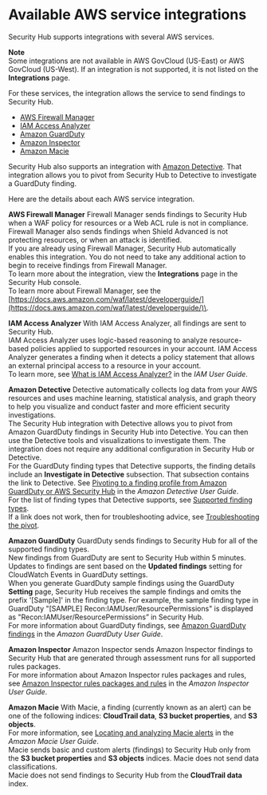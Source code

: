 # Available AWS service integrations<a name="securityhub-internal-providers"></a>

Security Hub supports integrations with several AWS services\.

**Note**  
Some integrations are not available in AWS GovCloud \(US\-East\) or AWS GovCloud \(US\-West\)\. If an integration is not supported, it is not listed on the **Integrations** page\.

For these services, the integration allows the service to send findings to Security Hub\.
+ [AWS Firewall Manager](#integration-aws-firewall-manager)
+ [IAM Access Analyzer](#integration-iam-access-analyzer)
+ [Amazon GuardDuty](#integration-amazon-guardduty)
+ [Amazon Inspector](#integration-amazon-inspector)
+ [Amazon Macie](#integration-amazon-macie)

Security Hub also supports an integration with [Amazon Detective](#integration-amazon-detective)\. That integration allows you to pivot from Security Hub to Detective to investigate a GuardDuty finding\.

Here are the details about each AWS service integration\.

**AWS Firewall Manager**  <a name="integration-aws-firewall-manager"></a>
Firewall Manager sends findings to Security Hub when a WAF policy for resources or a Web ACL rule is not in compliance\. Firewall Manager also sends findings when Shield Advanced is not protecting resources, or when an attack is identified\.  
If you are already using Firewall Manager, Security Hub automatically enables this integration\. You do not need to take any additional action to begin to receive findings from Firewall Manager\.  
To learn more about the integration, view the **Integrations** page in the Security Hub console\.  
To learn more about Firewall Manager, see the [https://docs.aws.amazon.com/waf/latest/developerguide/](https://docs.aws.amazon.com/waf/latest/developerguide/)\.

**IAM Access Analyzer**  <a name="integration-iam-access-analyzer"></a>
With IAM Access Analyzer, all findings are sent to Security Hub\.  
IAM Access Analyzer uses logic\-based reasoning to analyze resource\-based policies applied to supported resources in your account\. IAM Access Analyzer generates a finding when it detects a policy statement that allows an external principal access to a resource in your account\.  
To learn more, see [What is IAM Access Analyzer?](https://docs.aws.amazon.com/IAM/latest/UserGuide/what-is-access-analyzer.html) in the *IAM User Guide*\.

**Amazon Detective**  <a name="integration-amazon-detective"></a>
Detective automatically collects log data from your AWS resources and uses machine learning, statistical analysis, and graph theory to help you visualize and conduct faster and more efficient security investigations\.  
The Security Hub integration with Detective allows you to pivot from Amazon GuardDuty findings in Security Hub into Detective\. You can then use the Detective tools and visualizations to investigate them\. The integration does not require any additional configuration in Security Hub or Detective\.  
For the GuardDuty finding types that Detective supports, the finding details include an **Investigate in Detective** subsection\. That subsection contains the link to Detective\. See [Pivoting to a finding profile from Amazon GuardDuty or AWS Security Hub](https://docs.aws.amazon.com/detective/latest/userguide/profile-pivot-from-service.html) in the *Amazon Detective User Guide*\.  
For the list of finding types that Detective supports, see [Supported finding types](https://docs.aws.amazon.com/detective/latest/userguide/supported-finding-types.html)\.  
If a link does not work, then for troubleshooting advice, see [Troubleshooting the pivot](https://docs.aws.amazon.com/detective/latest/userguide/profile-pivot-from-service.html#profile-pivot-troubleshooting)\.

**Amazon GuardDuty**  <a name="integration-amazon-guardduty"></a>
GuardDuty sends findings to Security Hub for all of the supported finding types\.  
New findings from GuardDuty are sent to Security Hub within 5 minutes\. Updates to findings are sent based on the **Updated findings** setting for CloudWatch Events in GuardDuty settings\.  
When you generate GuardDuty sample findings using the GuardDuty **Setting** page, Security Hub receives the sample findings and omits the prefix '\[Sample\]' in the finding type\. For example, the sample finding type in GuardDuty "\[SAMPLE\] Recon:IAMUser/ResourcePermissions" is displayed as "Recon:IAMUser/ResourcePermissions” in Security Hub\.  
For more information about GuardDuty findings, see [Amazon GuardDuty findings](https://docs.aws.amazon.com/guardduty/latest/ug/guardduty_findings.html) in the *Amazon GuardDuty User Guide*\.

**Amazon Inspector**  <a name="integration-amazon-inspector"></a>
Amazon Inspector sends Amazon Inspector findings to Security Hub that are generated through assessment runs for all supported rules packages\.  
For more information about Amazon Inspector rules packages and rules, see [Amazon Inspector rules packages and rules](https://docs.aws.amazon.com/inspector/latest/userguide/inspector_rule-packages.html) in the *Amazon Inspector User Guide*\.

**Amazon Macie**  <a name="integration-amazon-macie"></a>
With Macie, a finding \(currently known as an alert\) can be one of the following indices: **CloudTrail data**, **S3 bucket properties**, and **S3 objects**\.  
For more information, see [Locating and analyzing Macie alerts](https://docs.aws.amazon.com/macie/latest/userguide/macie-alerts.html#macie-alert-working-locate) in the *Amazon Macie User Guide*\.  
Macie sends basic and custom alerts \(findings\) to Security Hub only from the **S3 bucket properties** and **S3 objects** indices\. Macie does not send data classifications\.  
Macie does not send findings to Security Hub from the **CloudTrail data** index\.